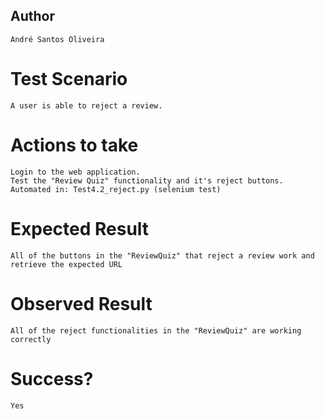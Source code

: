 ## Author

    André Santos Oliveira

# Test Scenario

    A user is able to reject a review.

# Actions to take

    Login to the web application.
    Test the "Review Quiz" functionality and it's reject buttons.
    Automated in: Test4.2_reject.py (selenium test)
# Expected Result

    All of the buttons in the "ReviewQuiz" that reject a review work and retrieve the expected URL

# Observed Result

    All of the reject functionalities in the "ReviewQuiz" are working correctly

# Success?
    Yes
